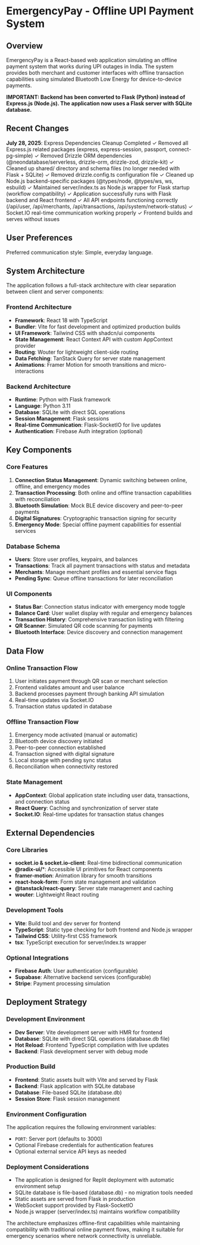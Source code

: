 # EmergencyPay - Offline UPI Payment System

## Overview

EmergencyPay is a React-based web application simulating an offline payment system that works during UPI outages in India. The system provides both merchant and customer interfaces with offline transaction capabilities using simulated Bluetooth Low Energy for device-to-device payments.

**IMPORTANT: Backend has been converted to Flask (Python) instead of Express.js (Node.js). The application now uses a Flask server with SQLite database.**

## Recent Changes

**July 28, 2025**: Express Dependencies Cleanup Completed
✓ Removed all Express.js related packages (express, express-session, passport, connect-pg-simple)
✓ Removed Drizzle ORM dependencies (@neondatabase/serverless, drizzle-orm, drizzle-zod, drizzle-kit)
✓ Cleaned up shared/ directory and schema files (no longer needed with Flask + SQLite)
✓ Removed drizzle.config.ts configuration file
✓ Cleaned up Node.js backend-specific packages (@types/node, @types/ws, ws, esbuild)
✓ Maintained server/index.ts as Node.js wrapper for Flask startup (workflow compatibility)
✓ Application successfully runs with Flask backend and React frontend
✓ All API endpoints functioning correctly (/api/user, /api/merchants, /api/transactions, /api/system/network-status)
✓ Socket.IO real-time communication working properly
✓ Frontend builds and serves without issues

## User Preferences

Preferred communication style: Simple, everyday language.

## System Architecture

The application follows a full-stack architecture with clear separation between client and server components:

### Frontend Architecture
- **Framework**: React 18 with TypeScript
- **Bundler**: Vite for fast development and optimized production builds
- **UI Framework**: Tailwind CSS with shadcn/ui components
- **State Management**: React Context API with custom AppContext provider
- **Routing**: Wouter for lightweight client-side routing
- **Data Fetching**: TanStack Query for server state management
- **Animations**: Framer Motion for smooth transitions and micro-interactions

### Backend Architecture
- **Runtime**: Python with Flask framework
- **Language**: Python 3.11
- **Database**: SQLite with direct SQL operations
- **Session Management**: Flask sessions
- **Real-time Communication**: Flask-SocketIO for live updates
- **Authentication**: Firebase Auth integration (optional)

## Key Components

### Core Features
1. **Connection Status Management**: Dynamic switching between online, offline, and emergency modes
2. **Transaction Processing**: Both online and offline transaction capabilities with reconciliation
3. **Bluetooth Simulation**: Mock BLE device discovery and peer-to-peer payments
4. **Digital Signatures**: Cryptographic transaction signing for security
5. **Emergency Mode**: Special offline payment capabilities for essential services

### Database Schema
- **Users**: Store user profiles, keypairs, and balances
- **Transactions**: Track all payment transactions with status and metadata
- **Merchants**: Manage merchant profiles and essential service flags
- **Pending Sync**: Queue offline transactions for later reconciliation

### UI Components
- **Status Bar**: Connection status indicator with emergency mode toggle
- **Balance Card**: User wallet display with regular and emergency balances
- **Transaction History**: Comprehensive transaction listing with filtering
- **QR Scanner**: Simulated QR code scanning for payments
- **Bluetooth Interface**: Device discovery and connection management

## Data Flow

### Online Transaction Flow
1. User initiates payment through QR scan or merchant selection
2. Frontend validates amount and user balance
3. Backend processes payment through banking API simulation
4. Real-time updates via Socket.IO
5. Transaction status updated in database

### Offline Transaction Flow
1. Emergency mode activated (manual or automatic)
2. Bluetooth device discovery initiated
3. Peer-to-peer connection established
4. Transaction signed with digital signature
5. Local storage with pending sync status
6. Reconciliation when connectivity restored

### State Management
- **AppContext**: Global application state including user data, transactions, and connection status
- **React Query**: Caching and synchronization of server state
- **Socket.IO**: Real-time updates for transaction status changes

## External Dependencies

### Core Libraries
- **socket.io & socket.io-client**: Real-time bidirectional communication
- **@radix-ui/***: Accessible UI primitives for React components
- **framer-motion**: Animation library for smooth transitions
- **react-hook-form**: Form state management and validation
- **@tanstack/react-query**: Server state management and caching
- **wouter**: Lightweight React routing

### Development Tools
- **Vite**: Build tool and dev server for frontend
- **TypeScript**: Static type checking for both frontend and Node.js wrapper
- **Tailwind CSS**: Utility-first CSS framework
- **tsx**: TypeScript execution for server/index.ts wrapper

### Optional Integrations
- **Firebase Auth**: User authentication (configurable)
- **Supabase**: Alternative backend services (configurable)
- **Stripe**: Payment processing simulation

## Deployment Strategy

### Development Environment
- **Dev Server**: Vite development server with HMR for frontend
- **Database**: SQLite with direct SQL operations (database.db file)
- **Hot Reload**: Frontend TypeScript compilation with live updates
- **Backend**: Flask development server with debug mode

### Production Build
- **Frontend**: Static assets built with Vite and served by Flask
- **Backend**: Flask application with SQLite database
- **Database**: File-based SQLite (database.db)
- **Session Store**: Flask session management

### Environment Configuration
The application requires the following environment variables:
- `PORT`: Server port (defaults to 3000)
- Optional Firebase credentials for authentication features
- Optional external service API keys as needed

### Deployment Considerations
- The application is designed for Replit deployment with automatic environment setup
- SQLite database is file-based (database.db) - no migration tools needed
- Static assets are served from Flask in production
- WebSocket support provided by Flask-SocketIO
- Node.js wrapper (server/index.ts) maintains workflow compatibility

The architecture emphasizes offline-first capabilities while maintaining compatibility with traditional online payment flows, making it suitable for emergency scenarios where network connectivity is unreliable.